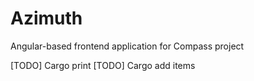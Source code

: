 # Azimuth
Angular-based frontend application for Compass project

[TODO] Cargo print
[TODO] Cargo add items